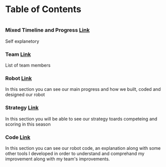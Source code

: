 
# Table of Contents 
#
#
### Mixed Timeline and Progress [Link](/)
Self explanetory

### Team  [Link](/mkdwn/team)
List of team members

### Robot  [Link](/mkdwn/rbt)
In this section you can see our main progress and how we built, coded and designed our robot

### Strategy  [Link](/mkdwn/strategy)
In this section you will be able to see our strategy toards competeing and scoring in this season

### Code  [Link](/mkdwn/code)
In this section you can see our robot code, an explanation along with some other tools I developed in order to understand and comprehand my improvement along with my team's improvements.
